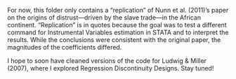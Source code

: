 For now, this folder only contains a “replication” of Nunn et al. (2011)’s paper on the origins of distrust—driven by the slave trade—in the African continent. “Replication” is in quotes because the goal was to test a different command for Instrumental Variables estimation in STATA and to interpret the results. While the conclusions were consistent with the original paper, the magnitudes of the coefficients differed.

I hope to soon have cleaned versions of the code for Ludwig & Miller (2007), where I explored Regression Discontinuity Designs. Stay tuned!
